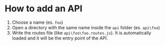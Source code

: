 How to add an API
=================

1. Choose a name (es. `foo`)
2. Open a directory with the same name inside the `api` folder (es. `api\foo`)
3. Write the routes file (like `api\foo\foo.routes.js`). It is automatically loaded and it will be the entry point of the API.
